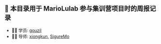 ## 🚀 本目录用于 MarioLulab 参与集训营项目时的周报记录

- 👨‍💻 学员: [gouzil](https://github.com/gouzil)
- 👦🏻​ 导师: [xiongkun](https://github.com/2742195759), [SigureMo](https://github.com/SigureMo)